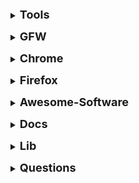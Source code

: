 **<details><summary><font size="4">Tools</font></summary>**
  * [Google 翻译](https://translate.google.cn/)
  * [Cambridge Dictionary](https://dictionary.cambridge.org/)
  * [jdk](http://ghaffarian.net/downloads/Java/)
  * [Git](https://git-scm.com/book/zh/v2)
  * [MVN Repository](https://mvnrepository.com/)
  * [fastjson](https://github.com/alibaba/fastjson/wiki/JSONField)
  * [Apache Commons](http://commons.apache.org/)
  * [开发人员工具](https://tool.lu/)
  * [anyproxy](https://www.anyproxy.cn/)
  * [Linux 命令大全](https://man.linuxde.net/)
  * [Redis 命令参考](http://redisdoc.com/index.html)
  * [Cron 在线生成工具](http://cron.qqe2.com/)
  * [Base64 解密](http://tool.chinaz.com/Tools/Base64.aspx)
  * [二维码生产器](https://www.qrstuff.com/)
  * [思维导图](https://my-mind.github.io/)
  * [流程图](https://www.draw.io/)
  * [office 技巧](https://www.ruhe8.com/)
  * [电子书](http://ireadweek.com/)
  * [tinyurl](https://tinyurl.com/)
  * [htmltopdf](https://github.com/wkhtmltopdf/wkhtmltopdf)
  * [qwant](https://www.qwant.com/)
  * [similarsitesearch](https://www.similarsitesearch.com/cn/)
  * [pengzhile](https://github.com/pengzhile/atlassian-helper)
</details>

**<details><summary><font size="4">GFW</font></summary>**
  * [gfw](https://github.com/topics/gfw)
  * [gfwlist](https://github.com/gfwlist/gfwlist)
  * [free-ss](https://github.com/free-ss/free-ss.site)
  * [freess](https://github.com/max2max/freess)
  * [Freedom](https://github.com/nulastudio/Freedom)
  * [SwitchyOmega](https://github.com/FelisCatus/SwitchyOmega)
  * [coderschool](https://coderschool.cn/)
  * [ruyo](https://51.ruyo.net/)
  * [nutgeek](https://www.nutgeek.com/)
  * [shadowsocks-heroku](https://github.com/onplus/shadowsocks-heroku)|[shadowsocks-heroku](https://github.com/mrluanma/shadowsocks-heroku)|[shadowsocks-heroku](https://github.com/shadowsocks/shadowsocks-dotcloud)
  * [ShadowSocks-Share](https://github.com/zc-zh-001/ShadowSocks-Share)
  * [ShadowSocksShare](https://github.com/the0demiurge/ShadowSocksShare)
  * [ipfs](https://ipfs.io/docs/install/)
  * [outman](https://lvii.gitbooks.io/outman/content/)
</details>

**<details><summary><font size="4">Chrome</font></summary>**

  * [Chrome download](https://tools.shuax.com/chrome/#/)
  * [repo-chrome](https://repo.fdzh.org/chrome/exe/)
  * [chrome-extension-downloader](https://chrome-extension-downloader.com/)

</details>

**<details><summary><font size="4">Firefox</font></summary>**
  * [Firefox Browser to download](https://www.mozilla.org/en-US/firefox/all/#product-desktop-release)
</details>

**<details><summary><font size="4">Awesome-Software</font></summary>**
  * [Awesome-Windows](https://github.com/Awesome-Windows/Awesome/blob/master/README-cn.md)
  * [Awesome-Linux](https://github.com/luong-komorebi/Awesome-Linux-Software/blob/master/README_zh-CN.md)
  * [awesome-mac](https://github.com/jaywcjlove/awesome-mac/blob/master/README-zh.md)
</details>
 
**<details><summary><font size="4">Docs</font></summary>**
  * [Web 技术文档](https://developer.mozilla.org/zh-CN/docs/Web)
  * [W3School](https://www.w3school.com.cn/)
  * [Bootstrap 中文网](https://www.bootcss.com/)
</details>

**<details><summary><font size="4">Lib</font></summary>**
  * [javascript-algorithms](https://github.com/trekhleb/javascript-algorithms)
</details>

**<details><summary><font size="4">Questions</font></summary>**
  * [javascript-questions](https://github.com/lydiahallie/javascript-questions)
</details>
